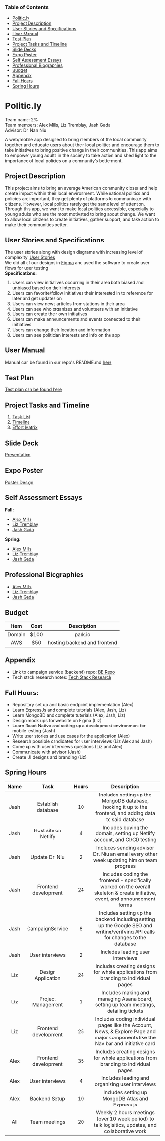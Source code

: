 ### Table of Contents
- [Politic.ly](#politicly)
- [Project Description](#project-description)
- [User Stories and Specifications](#user-stories-and-specifications)
- [User Manual](#user-manual)
- [Test Plan](#test-plan)
- [Project Tasks and Timeline](#project-tasks-and-timeline)
- [Slide Decks](#slide-decks)
- [Expo Poster](#expo-poster)
- [Self Assessment Essays](#self-assessment-essays)
- [Professional Biographies](#professional-biographies)
- [Budget](#budget)
- [Appendix](#appendix)
- [Fall Hours](#fall-hours)
- [Spring Hours](#spring-hours)

# Politic.ly
Team name: 2% <br>
Team members: Alex Mills, Liz Tremblay, Jash Gada <br>
Advisor: Dr. Nan Niu <br>

A web/mobile app designed to bring members of the local community together and educate users about their local politics and encourage them to take initiatives to bring positive change in their communities. This app aims to empower young adults in the society to take action and shed light to the importance of local policies on a community’s betterment.

## Project Description
This project aims to bring an average American community closer and help create impact within their local environment. While national politics and policies are important, they get plenty of platforms to communicate with citizens. However, local politics rarely get the same level of attention. Through this app, we want to make local politics accessible, especially to young adults who are the most motivated to bring about change. We want to allow local citizens to create initiatives, gather support, and take action to make their communities better.

## User Stories and Specifications
The user stories along with design diagrams with increasing level of complexity: [User Stories](https://github.com/lizisawizard/SeniorDesignProject/blob/b828a3709a00e8fdffc3f31271f59836609a18d6/Homework%20Assignments/user_stories.md)
<br>
We did all of our designs in [Figma](https://www.figma.com/file/2Y3q7n4LyJ6GE03pOQvDiz/Senior-Design) and used the software to create user flows for user testing
<br>
**Specifications:** 
1. Users can view initiatives occurring in their area both biased and unbiased based on their interests
2. Users can favorite/follow initiatives their interested in to reference for later and get updates on
3. Users can view news articles from stations in their area
4. Users can see who organizes and volunteers with an initiative
5. Users can create their own initiatives
6. Users can make announcements and events connected to their initiatives
7. Users can change their location and information 
8. Users can see politician interests and info on the app

## User Manual
Manual can be found in our repo's README.md [here](https://github.com/politic-ly/frontend#readme)

## Test Plan
[Test plan can be found here](https://github.com/lizisawizard/SeniorDesignProject/blob/main/Homework%20Assignments/TestPlan.md)

## Project Tasks and Timeline
1. [Task List](https://github.com/lizisawizard/SeniorDesignProject/blob/main/Homework%20Assignments/Tasklist.md)
2. [Timeline](https://docs.google.com/spreadsheets/d/1T2ENjC0N1yWWrESUSFwFy1tjItJfxxGDd_byjLiZEd0/edit#gid=0)
3. [Effort Matrix](https://docs.google.com/spreadsheets/d/1T2ENjC0N1yWWrESUSFwFy1tjItJfxxGDd_byjLiZEd0/edit#gid=675574539)

## Slide Deck
[Presentation](https://docs.google.com/presentation/d/1DhGG4NNpBJisvetZcx4SnlfzfdLJR-6Q_GrLZRRjacg/edit#slide=id.g17c061644c4_0_11)

## Expo Poster
[Poster Design](https://github.com/politic-ly/frontend)

## Self Assessment Essays
**Fall:**
- [Alex Mills](https://github.com/lizisawizard/Politic.ly/blob/main/Homework%20Assignments/Alex/Assessment%20Essay.pdf)
- [Liz Tremblay](https://github.com/lizisawizard/Politicially/blob/main/Homework%20Assignments/Liz/assignment3.md)
- [Jash Gada](https://github.com/lizisawizard/Politic.ly/blob/main/Homework%20Assignments/Jash/assignment3.md)

**Spring:**
- [Alex Mills](https://github.com/lizisawizard/Politic.ly/blob/main/Homework%20Assignments/Alex/spring-reflection.md)
- [Liz Tremblay](https://github.com/lizisawizard/Politic.ly/blob/main/Homework%20Assignments/Liz/final-self-reflection.md)
- [Jash Gada](https://github.com/lizisawizard/Politic.ly/blob/main/Homework%20Assignments/Jash/sprint-assessment.md)

## Professional Biographies
- [Alex Mills](https://github.com/lizisawizard/Politic.ly/blob/main/Homework%20Assignments/Alex/biography.md)
- [Liz Tremblay](https://github.com/lizisawizard/Politic.ly/blob/main/Homework%20Assignments/Liz/bio.md)
- [Jash Gada](https://github.com/lizisawizard/Politic.ly/blob/main/Homework%20Assignments/Jash/biography.md)

## Budget

|Item| Cost | Description |
|:-----:|:-----:|:-------:|
| Domain | $100 | park.io|
| AWS | $50 | hosting backend and frontend|

## Appendix
- Link to campaign service (backend) repo: [BE Repo](https://github.com/alexjmills/campaignService) 
- Tech stack research notes: [Tech Stack Research](https://docs.google.com/document/d/1IqSHPhsfbmGurX1CxYS0GweudwTg9roSp20yxd3N3oE/edit?usp=share_link)

## Fall Hours:
- Repository set up and basic endpoint implementation (Alex)
- Learn ExpressJs and complete tutorials (Alex, Jash, Liz)
- Learn MongoBD and complete tutorials (Alex, Jash, Liz)
- Design mock ups for website on Figma (Liz)
- Learn React Native and setting up a development environment for mobile testing (Jash)
- Write user stories and use cases for the application (Alex)
- Research possible candidates for user interviews (Liz Alex and Jash)
- Come up with user interviews questions (Liz and Alex)
- Communicate with advisor (Jash)
- Create UI designs and branding (Liz)

## Spring Hours
| Name | Task | Hours | Description |
|:-------:|:----------:|:---:|:--------------:|
| Jash | Establish database | 10 | Includes setting up the MongoDB database, hooking it up to the frontend, and adding data to said database |
| Jash | Host site on Netlify | 4 | Includes buying the domain, setting up Netlify account, and CI/CD testing |
| Jash | Update Dr. Niu | 2 | Includes sending advisor Dr. Niu an email every other week updating him on team progress |
| Jash | Frontend development | 24 | Includes coding the frontend - specifically worked on the overall skeleton & create initiative, event, and announcement forms |
| Jash | CampaignService | 8 | Includes setting up the backend including setting up the Google SSO and writing/verifying API calls for changes to the database |
| Jash | User interviews | 2 | Includes leading user interviews |
| Liz | Design Application | 24 | Includes creating designs for whole applications from branding to individual pages |
| Liz | Project Management | 1 | Includes making and managing Asana board, setting up team meetings, detailing tickets |
| Liz | Frontend development | 25 | Includes coding individual pages like the Account, News, & Explore Page and major components like the Nav bar and initiative card |
| Alex | Frontend development | 35 | Includes creating designs for whole applications from branding to individual pages |
| Alex | User interviews | 4 | Includes leading and organizing user interviews |
| Alex | Backend Setup | 10 | Includes setting up MongoDB Atlas and Express.js |
| All | Team meetings | 20 | Weekly 2 hours meetings (over 10 week period) to talk logisitics, updates, and collaborative work |
